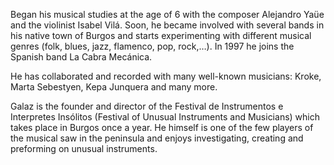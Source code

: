 Began his musical studies at the age of 6 with the composer Alejandro Yaüe and the violinist Isabel Vilá. Soon, he became involved with several bands in his native town of Burgos and starts experimenting with different musical genres (folk, blues, jazz, flamenco, pop, rock,…). In 1997 he joins the Spanish band La Cabra Mecánica.

He has collaborated and recorded with many well-known musicians: Kroke, Marta Sebestyen, Kepa Junquera and many more.

Galaz is the founder and director of the Festival de Instrumentos e Interpretes Insólitos (Festival of Unusual Instruments and Musicians) which takes place in Burgos once a year. He himself is one of the few players of the musical saw in the peninsula and enjoys investigating, creating and preforming on unusual instruments.
